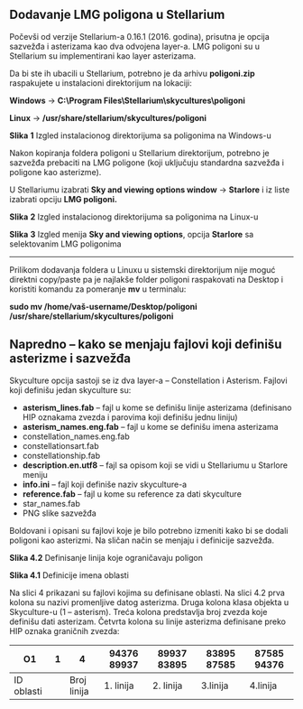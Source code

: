 ## **Dodavanje LMG poligona u Stellarium**

Počevši od verzije Stellarium-a 0.16.1 (2016. godina), prisutna je opcija sazvežđa i asterizama kao dva odvojena layer-a. LMG poligoni su u Stellarium su implementirani kao layer asterizama.

Da bi ste ih ubacili u Stellarium, potrebno je da arhivu **poligoni.zip** raspakujete u instalacioni direktorijum na lokaciji:  


**Windows** ->  **C:\Program Files\Stellarium\skycultures\poligoni**

**Linux** ->  **/usr/share/stellarium/skycultures/poligoni**

**Slika** **1** Izgled instalacionog direktorijuma sa poligonima na Windows-u

Nakon kopiranja foldera poligoni u Stellarium direktorijum, potrebno je sazvežđa prebaciti na LMG poligone (koji uključuju standardna sazvežđa i poligone kao asterizme).

U Stellariumu izabrati **Sky and viewing options window** -> **Starlore** i iz liste izabrati opciju **LMG poligoni.**

**Slika** **2** Izgled instalacionog direktorijuma sa poligonima na Linux-u

**Slika** **3** Izgled menija **Sky and viewing options**, opcija **Starlore** sa selektovanim LMG poligonima



----------
Prilikom dodavanja foldera u Linuxu u sistemski direktorijum nije moguć direktni copy/paste pa je najlakše folder poligoni raspakovati na Desktop i koristiti komandu za pomeranje **mv**  u terminalu:

**sudo mv /home/vaš-username/Desktop/poligoni /usr/share/stellarium/skycultures/poligoni**

  
  
## **Napredno – kako se menjaju fajlovi koji definišu asterizme i sazvežđa**

Skyculture opcija sastoji se iz dva layer-a – Constellation i Asterism. Fajlovi koji definišu jedan skyculture su:

- **asterism_lines.fab** – fajl u kome se definišu linije asterizama (definisano HIP oznakama zvezda i parovima koji definišu jednu       liniju)
- **asterism_names.eng.fab** – fajl u kome se definišu imena asterizama
- constellation_names.eng.fab
- constellationsart.fab
- constellationship.fab
- **description.en.utf8** – fajl sa opisom koji se vidi u Stellariumu u Starlore meniju
- **info.ini** – fajl koji definiše naziv skyculture-a
- **reference.fab** – fajl u kome su reference za dati skyculture
- star_names.fab
- PNG slike sazvežđa

Boldovani i opisani su fajlovi koje je bilo potrebno izmeniti kako bi se dodali poligoni kao asterizmi. Na sličan način se menjaju i definicije sazvežđa.



**Slika 4.2** Definisanje linija koje ograničavaju poligon

 **Slika 4.1** Definicije imena oblasti

Na slici 4 prikazani su fajlovi kojima su definisane oblasti. Na slici 4.2 prva kolona su nazivi promenljive datog asterizma. Druga kolona klasa objekta u Skyculture-u (1 – asterism). Treća kolona predstavlja broj zvezda koje definišu dati asterizam. Četvrta kolona su linije asterizma definisane preko HIP oznaka graničnih zvezda:

| O1 | 1 | 4 | 94376 89937 | 89937 83895 | 83895 87585 | 87585 94376 |
|--|--|--|--|--|--|--|
| ID oblasti |  | Broj linija | 1. linija | 2. linija | 3.linija | 4.linija |
